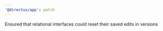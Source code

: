 ```yaml
---
'@directus/app': patch
---
```


Ensured that relational interfaces could reset their saved edits in versions

